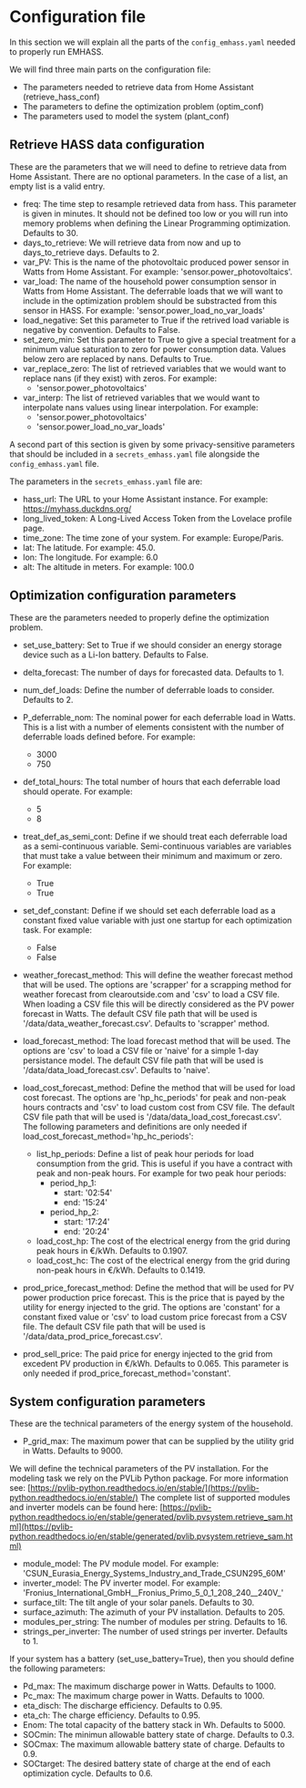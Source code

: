 # Configuration file

In this section we will explain all the parts of the `config_emhass.yaml` needed to properly run EMHASS.

We will find three main parts on the configuration file:

- The parameters needed to retrieve data from Home Assistant (retrieve_hass_conf)
- The parameters to define the optimization problem (optim_conf)
- The parameters used to model the system (plant_conf)

## Retrieve HASS data configuration

These are the parameters that we will need to define to retrieve data from Home Assistant. There are no optional parameters. In the case of a list, an empty list is a valid entry.

- freq: The time step to resample retrieved data from hass. This parameter is given in minutes. It should not be defined too low or you will run into memory problems when defining the Linear Programming optimization. Defaults to 30. 
- days_to_retrieve: We will retrieve data from now and up to days_to_retrieve days. Defaults to 2.
- var_PV: This is the name of the photovoltaic produced power sensor in Watts from Home Assistant. For example: 'sensor.power_photovoltaics'.
- var_load: The name of the household power consumption sensor in Watts from Home Assistant. The deferrable loads that we will want to include in the optimization problem should be substracted from this sensor in HASS. For example: 'sensor.power_load_no_var_loads'
- load_negative: Set this parameter to True if the retrived load variable is negative by convention. Defaults to False.
- set_zero_min: Set this parameter to True to give a special treatment for a minimum value saturation to zero for power consumption data. Values below zero are replaced by nans. Defaults to True.
- var_replace_zero: The list of retrieved variables that we would want to replace nans (if they exist) with zeros. For example:
	- 'sensor.power_photovoltaics'
- var_interp: The list of retrieved variables that we would want to interpolate nans values using linear interpolation. For example:
	- 'sensor.power_photovoltaics'
	- 'sensor.power_load_no_var_loads'

A second part of this section is given by some privacy-sensitive parameters that should be included in a `secrets_emhass.yaml` file alongside the `config_emhass.yaml` file.

The parameters in the `secrets_emhass.yaml` file are:

- hass_url: The URL to your Home Assistant instance. For example: https://myhass.duckdns.org/
- long_lived_token: A Long-Lived Access Token from the Lovelace profile page.
- time_zone: The time zone of your system. For example: Europe/Paris.
- lat: The latitude. For example: 45.0.
- lon: The longitude. For example: 6.0
- alt: The altitude in meters. For example: 100.0

## Optimization configuration parameters

These are the parameters needed to properly define the optimization problem.

- set_use_battery: Set to True if we should consider an energy storage device such as a Li-Ion battery. Defaults to False.
- delta_forecast: The number of days for forecasted data. Defaults to 1.
- num_def_loads: Define the number of deferrable loads to consider. Defaults to 2.
- P_deferrable_nom: The nominal power for each deferrable load in Watts. This is a list with a number of elements consistent with the number of deferrable loads defined before. For example:
	- 3000
	- 750
- def_total_hours: The total number of hours that each deferrable load should operate. For example:
	- 5
	- 8
- treat_def_as_semi_cont: Define if we should treat each deferrable load as a semi-continuous variable. Semi-continuous variables are variables that must take a value between their minimum and maximum or zero. For example:
	- True
	- True
- set_def_constant: Define if we should set each deferrable load as a constant fixed value variable with just one startup for each optimization task. For example:
	- False
	- False
- weather_forecast_method: This will define the weather forecast method that will be used. The options are 'scrapper' for a scrapping method for weather forecast from clearoutside.com and 'csv' to load a CSV file. When loading a CSV file this will be directly considered as the PV power forecast in Watts. The default CSV file path that will be used is '/data/data_weather_forecast.csv'. Defaults to 'scrapper' method.
- load_forecast_method: The load forecast method that will be used. The options are 'csv' to load a CSV file or 'naive' for a simple 1-day persistance model. The default CSV file path that will be used is '/data/data_load_forecast.csv'. Defaults to 'naive'.
- load_cost_forecast_method: Define the method that will be used for load cost forecast. The options are 'hp_hc_periods' for peak and non-peak hours contracts and 'csv' to load custom cost from CSV file. The default CSV file path that will be used is '/data/data_load_cost_forecast.csv'.
The following parameters and definitions are only needed if load_cost_forecast_method='hp_hc_periods':
	- list_hp_periods: Define a list of peak hour periods for load consumption from the grid. This is useful if you have a contract with peak and non-peak hours. For example for two peak hour periods: 
		- period_hp_1:
			- start: '02:54'
			- end: '15:24'
		- period_hp_2:
			- start: '17:24'
			- end: '20:24'
	- load_cost_hp: The cost of the electrical energy from the grid during peak hours in €/kWh. Defaults to 0.1907.
	- load_cost_hc: The cost of the electrical energy from the grid during non-peak hours in €/kWh. Defaults to 0.1419.

- prod_price_forecast_method: Define the method that will be used for PV power production price forecast. This is the price that is payed by the utility for energy injected to the grid. The options are 'constant' for a constant fixed value or 'csv' to load custom price forecast from a CSV file. The default CSV file path that will be used is '/data/data_prod_price_forecast.csv'.
- prod_sell_price: The paid price for energy injected to the grid from excedent PV production in €/kWh. Defaults to 0.065. This parameter is only needed if prod_price_forecast_method='constant'.

## System configuration parameters

These are the technical parameters of the energy system of the household.

- P_grid_max: The maximum power that can be supplied by the utility grid in Watts. Defaults to 9000.

We will define the technical parameters of the PV installation. For the modeling task we rely on the PVLib Python package. For more information see: [https://pvlib-python.readthedocs.io/en/stable/](https://pvlib-python.readthedocs.io/en/stable/)
The complete list of supported modules and inverter models can be found here: [https://pvlib-python.readthedocs.io/en/stable/generated/pvlib.pvsystem.retrieve_sam.html](https://pvlib-python.readthedocs.io/en/stable/generated/pvlib.pvsystem.retrieve_sam.html)

- module_model: The PV module model. For example: 'CSUN_Eurasia_Energy_Systems_Industry_and_Trade_CSUN295_60M'
- inverter_model: The PV inverter model. For example: 'Fronius_International_GmbH__Fronius_Primo_5_0_1_208_240__240V_'
- surface_tilt: The tilt angle of your solar panels. Defaults to 30.
- surface_azimuth: The azimuth of your PV installation. Defaults to 205.
- modules_per_string: The number of modules per string. Defaults to 16.
- strings_per_inverter: The number of used strings per inverter. Defaults to 1.

If your system has a battery (set_use_battery=True), then you should define the following parameters:

- Pd_max: The maximum discharge power in Watts. Defaults to 1000.
- Pc_max: The maximum charge power in Watts. Defaults to 1000.
- eta_disch: The discharge efficiency. Defaults to 0.95.
- eta_ch: The charge efficiency. Defaults to 0.95.
- Enom: The total capacity of the battery stack in Wh. Defaults to 5000.
- SOCmin: The minimun allowable battery state of charge. Defaults to 0.3.
- SOCmax: The maximum allowable battery state of charge. Defaults to 0.9.
- SOCtarget: The desired battery state of charge at the end of each optimization cycle. Defaults to 0.6.
